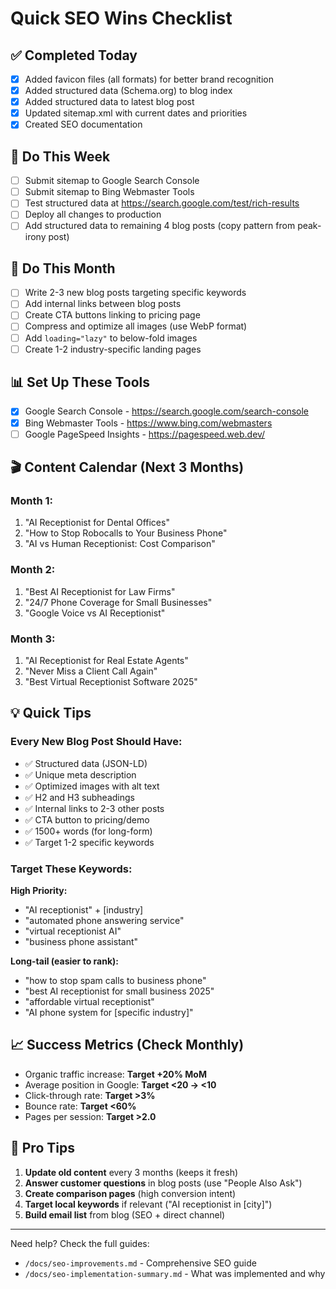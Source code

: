 # Quick SEO Wins Checklist

## ✅ Completed Today

- [x] Added favicon files (all formats) for better brand recognition
- [x] Added structured data (Schema.org) to blog index
- [x] Added structured data to latest blog post
- [x] Updated sitemap.xml with current dates and priorities
- [x] Created SEO documentation

## 🎯 Do This Week

- [ ] Submit sitemap to Google Search Console
- [ ] Submit sitemap to Bing Webmaster Tools  
- [ ] Test structured data at https://search.google.com/test/rich-results
- [ ] Deploy all changes to production
- [ ] Add structured data to remaining 4 blog posts (copy pattern from peak-irony post)

## 📝 Do This Month

- [ ] Write 2-3 new blog posts targeting specific keywords
- [ ] Add internal links between blog posts
- [ ] Create CTA buttons linking to pricing page
- [ ] Compress and optimize all images (use WebP format)
- [ ] Add `loading="lazy"` to below-fold images
- [ ] Create 1-2 industry-specific landing pages

## 📊 Set Up These Tools

- [x] Google Search Console - https://search.google.com/search-console
- [x] Bing Webmaster Tools - https://www.bing.com/webmasters
- [ ] Google PageSpeed Insights - https://pagespeed.web.dev/

## 🎬 Content Calendar (Next 3 Months)

### Month 1:
1. "AI Receptionist for Dental Offices"
2. "How to Stop Robocalls to Your Business Phone"
3. "AI vs Human Receptionist: Cost Comparison"

### Month 2:
1. "Best AI Receptionist for Law Firms"
2. "24/7 Phone Coverage for Small Businesses"
3. "Google Voice vs AI Receptionist"

### Month 3:
1. "AI Receptionist for Real Estate Agents"
2. "Never Miss a Client Call Again"
3. "Best Virtual Receptionist Software 2025"

## 💡 Quick Tips

### Every New Blog Post Should Have:
- ✅ Structured data (JSON-LD)
- ✅ Unique meta description
- ✅ Optimized images with alt text
- ✅ H2 and H3 subheadings
- ✅ Internal links to 2-3 other posts
- ✅ CTA button to pricing/demo
- ✅ 1500+ words (for long-form)
- ✅ Target 1-2 specific keywords

### Target These Keywords:
**High Priority:**
- "AI receptionist" + [industry]
- "automated phone answering service"
- "virtual receptionist AI"
- "business phone assistant"

**Long-tail (easier to rank):**
- "how to stop spam calls to business phone"
- "best AI receptionist for small business 2025"
- "affordable virtual receptionist"
- "AI phone system for [specific industry]"

## 📈 Success Metrics (Check Monthly)

- Organic traffic increase: **Target +20% MoM**
- Average position in Google: **Target <20 → <10**
- Click-through rate: **Target >3%**
- Bounce rate: **Target <60%**
- Pages per session: **Target >2.0**

## 🚀 Pro Tips

1. **Update old content** every 3 months (keeps it fresh)
2. **Answer customer questions** in blog posts (use "People Also Ask")
3. **Create comparison pages** (high conversion intent)
4. **Target local keywords** if relevant ("AI receptionist in [city]")
5. **Build email list** from blog (SEO + direct channel)

---

Need help? Check the full guides:
- `/docs/seo-improvements.md` - Comprehensive SEO guide
- `/docs/seo-implementation-summary.md` - What was implemented and why
